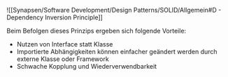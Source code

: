 ![[Synapsen/Software Development/Design Patterns/SOLID/Allgemein#D - Dependency Inversion Principle]]

Beim Befolgen dieses Prinzips ergeben sich folgende Vorteile:

- Nutzen von Interface statt Klasse
- Importierte Abhängigkeiten können einfacher geändert werden durch externe Klasse oder Framework
- Schwache Kopplung und Wiederverwendbarkeit
